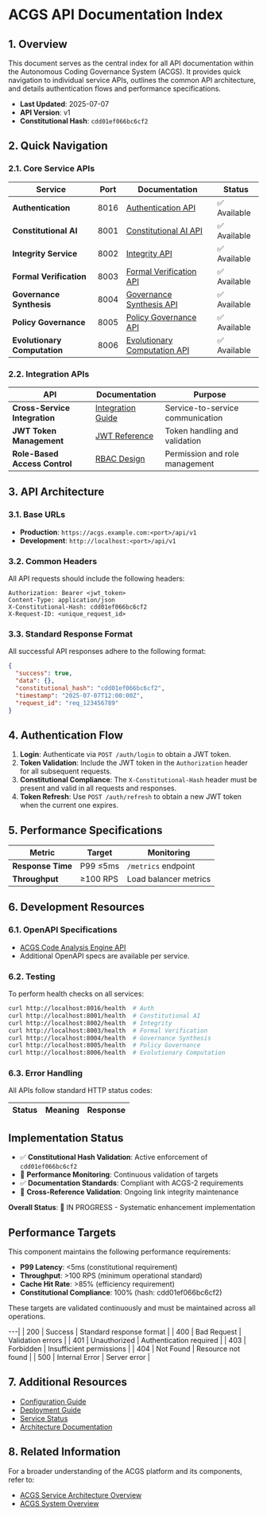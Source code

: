 # ACGS API Documentation Index

<!-- Constitutional Hash: cdd01ef066bc6cf2 -->

## 1. Overview

This document serves as the central index for all API documentation within the Autonomous Coding Governance System (ACGS). It provides quick navigation to individual service APIs, outlines the common API architecture, and details authentication flows and performance specifications.

- **Last Updated**: 2025-07-07
- **API Version**: v1
- **Constitutional Hash**: `cdd01ef066bc6cf2`

## 2. Quick Navigation

### 2.1. Core Service APIs

| Service | Port | Documentation | Status |
|---------|------|---------------|--------|
| **Authentication** | 8016 | [Authentication API](authentication.md) | ✅ Available |
| **Constitutional AI** | 8001 | [Constitutional AI API](constitutional-ai.md) | ✅ Available |
| **Integrity Service** | 8002 | [Integrity API](integrity.md) | ✅ Available |
| **Formal Verification** | 8003 | [Formal Verification API](formal-verification.md) | ✅ Available |
| **Governance Synthesis** | 8004 | [Governance Synthesis API](governance_synthesis.md) | ✅ Available |
| **Policy Governance** | 8005 | [Policy Governance API](policy-governance.md) | ✅ Available |
| **Evolutionary Computation** | 8006 | [Evolutionary Computation API](evolutionary-computation.md) | ✅ Available |

### 2.2. Integration APIs

| API | Documentation | Purpose |
|-----|---------------|---------|
| **Cross-Service Integration** | [Integration Guide](../integration/ACGS_SERVICE_INTEGRATION_GUIDE.md) | Service-to-service communication |
| **JWT Token Management** | [JWT Reference](jwt.md) | Token handling and validation |
| **Role-Based Access Control** | [RBAC Design](rbac.md) | Permission and role management |

## 3. API Architecture

### 3.1. Base URLs

- **Production**: `https://acgs.example.com:<port>/api/v1`
- **Development**: `http://localhost:<port>/api/v1`

### 3.2. Common Headers

All API requests should include the following headers:

```http
Authorization: Bearer <jwt_token>
Content-Type: application/json
X-Constitutional-Hash: cdd01ef066bc6cf2
X-Request-ID: <unique_request_id>
```

### 3.3. Standard Response Format

All successful API responses adhere to the following format:

```json
{
  "success": true,
  "data": {},
  "constitutional_hash": "cdd01ef066bc6cf2",
  "timestamp": "2025-07-07T12:00:00Z",
  "request_id": "req_123456789"
}
```

## 4. Authentication Flow

1. **Login**: Authenticate via `POST /auth/login` to obtain a JWT token.
2. **Token Validation**: Include the JWT token in the `Authorization` header for all subsequent requests.
3. **Constitutional Compliance**: The `X-Constitutional-Hash` header must be present and valid in all requests and responses.
4. **Token Refresh**: Use `POST /auth/refresh` to obtain a new JWT token when the current one expires.

## 5. Performance Specifications

| Metric | Target | Monitoring |
|--------|--------|------------|
| **Response Time** | P99 ≤5ms | `/metrics` endpoint |
| **Throughput** | ≥100 RPS | Load balancer metrics |

## 6. Development Resources

### 6.1. OpenAPI Specifications

- [ACGS Code Analysis Engine API](../architecture/ACGS_CODE_ANALYSIS_ENGINE_ARCHITECTURE.md)
- Additional OpenAPI specs are available per service.

### 6.2. Testing

To perform health checks on all services:

```bash
curl http://localhost:8016/health  # Auth
curl http://localhost:8001/health  # Constitutional AI
curl http://localhost:8002/health  # Integrity
curl http://localhost:8003/health  # Formal Verification
curl http://localhost:8004/health  # Governance Synthesis
curl http://localhost:8005/health  # Policy Governance
curl http://localhost:8006/health  # Evolutionary Computation
```

### 6.3. Error Handling

All APIs follow standard HTTP status codes:

| Status | Meaning | Response |
|--------|---------|-------

## Implementation Status

- ✅ **Constitutional Hash Validation**: Active enforcement of `cdd01ef066bc6cf2`
- 🔄 **Performance Monitoring**: Continuous validation of targets
- ✅ **Documentation Standards**: Compliant with ACGS-2 requirements
- 🔄 **Cross-Reference Validation**: Ongoing link integrity maintenance

**Overall Status**: 🔄 IN PROGRESS - Systematic enhancement implementation

## Performance Targets

This component maintains the following performance requirements:

- **P99 Latency**: <5ms (constitutional requirement)
- **Throughput**: >100 RPS (minimum operational standard)
- **Cache Hit Rate**: >85% (efficiency requirement)
- **Constitutional Compliance**: 100% (hash: cdd01ef066bc6cf2)

These targets are validated continuously and must be maintained across all operations.

---|
| 200 | Success | Standard response format |
| 400 | Bad Request | Validation errors |
| 401 | Unauthorized | Authentication required |
| 403 | Forbidden | Insufficient permissions |
| 404 | Not Found | Resource not found |
| 500 | Internal Error | Server error |

## 7. Additional Resources

- [Configuration Guide](../configuration/README.md)
- [Deployment Guide](../deployment/ACGS_PGP_SETUP_GUIDE.md)
- [Service Status](../operations/SERVICE_STATUS.md)
- [Architecture Documentation](../architecture/README.md)

## 8. Related Information

For a broader understanding of the ACGS platform and its components, refer to:

- [ACGS Service Architecture Overview](../ACGS_SERVICE_OVERVIEW.md)
- [ACGS System Overview](../../SYSTEM_OVERVIEW.md)
